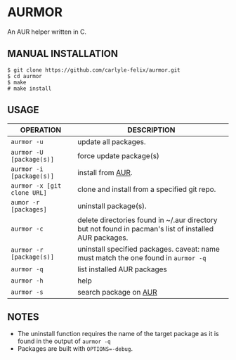 # AURMOR

An AUR helper written in C.

## MANUAL INSTALLATION

```
$ git clone https://github.com/carlyle-felix/aurmor.git
$ cd aurmor
$ make
# make install
```

## USAGE

| OPERATION | DESCRIPTION |
| ------- | ----------- |
| `aurmor -u` | update all packages. |
| `aurmor -U [package(s)]`| force update package(s)|
| `aurmor -i [package(s)]` | install from [AUR](https://aur.archlinux.org/). |
| `aurmor -x [git clone URL]` | clone and install from a specified git repo.|
| `aumor -r [packages]` | uninstall package(s). |
| `aurmor -c` | delete directories found in ~/.aur directory but not found in pacman's list of installed AUR packages. |
| `aurmor -r [package(s)]` | uninstall specified packages. caveat: name must match the one found in `aurmor -q` |
| `aurmor -q` | list installed AUR packages |
| `aurmor -h` | help |
| `aurmor -s` | search package on [AUR](https://aur.archlinux.org/) |

## NOTES

- The uninstall function requires the name of the target package as it is found in the output of `aurmor -q`
- Packages are built with `OPTIONS=-debug`.